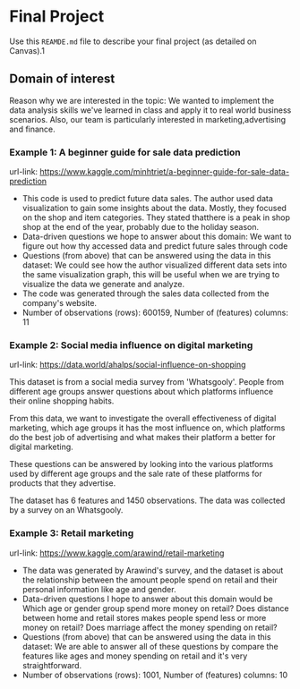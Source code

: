# Final Project

Use this `REAMDE.md` file to describe your final project (as detailed on Canvas).1


## Domain of interest
Reason why we are interested in the topic:
We wanted to implement the data analysis skills we've learned in class and apply it to real world business scenarios. Also, our team is particularly interested in marketing,advertising and finance.

### Example 1: A beginner guide for sale data prediction

url-link: https://www.kaggle.com/minhtriet/a-beginner-guide-for-sale-data-prediction

+ This code is used to predict future data sales. The author used data visualization to gain some insights about the data. Mostly, they focused on the shop and item categories. They stated thatthere is a peak in shop shop at the end of the year, probably due to the holiday season.
+ Data-driven questions we hope to answer about this domain: We want to figure out how thy accessed data and predict future sales through code
+ Questions (from above) that can be answered using the data in this dataset: We could see how the author visualized different data sets into the same visualization graph, this will be useful when we are trying to visualize the data we generate and analyze.
+ The code was generated through the sales data collected from the company's website.
+ Number of observations (rows): 600159, Number of (features) columns: 11

### Example 2: Social media influence on digital marketing

url-link: https://data.world/ahalps/social-influence-on-shopping

This dataset is from a social media survey from 'Whatsgooly'. People from different age groups answer questions about which platforms influence their online shopping habits.

From this data, we want to investigate the overall effectiveness of digital marketing, which age groups it has the most influence on, which platforms do the best job of advertising and what makes their platform a better for digital marketing.

These questions can be answered by looking into the various platforms used by different age groups and the sale rate of these platforms for products that they advertise.

The dataset has 6 features and 1450 observations.
The data was collected by a survey on an Whatsgooly.

### Example 3: Retail marketing

url-link: https://www.kaggle.com/arawind/retail-marketing

+ The data was generated by Arawind's survey, and the dataset is about the relationship between the amount people spend on retail and their personal information like age and gender.
+ Data-driven questions I hope to answer about this domain would be Which age or gender group spend more money on retail? Does distance between home and retail stores makes people spend less or more money on retail? Does marriage affect the money spending on retail?
+ Questions (from above) that can be answered using the data in this dataset: We are able to answer all of these questions by compare the features like ages and money spending on retail and it's very straightforward.
+ Number of observations (rows): 1001, Number of (features) columns: 10
